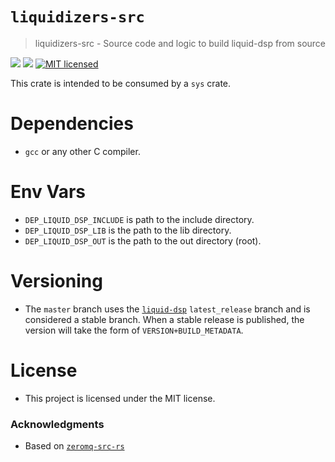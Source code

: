 # `liquidizers-src`
> liquidizers-src - Source code and logic to build liquid-dsp from source

[![](https://img.shields.io/crates/v/liquidizers-src.svg)][crates-io]
[![](https://docs.rs/liquidizers-src/badge.svg)][api-docs]
[![MIT licensed](https://img.shields.io/badge/license-MIT-blue.svg)](./LICENSE-MIT)

This crate is intended to be consumed by a `sys` crate.

# Dependencies
* `gcc` or any other C compiler.

# Env Vars
* `DEP_LIQUID_DSP_INCLUDE` is path to the include directory.
* `DEP_LIQUID_DSP_LIB` is the path to the lib directory.
* `DEP_LIQUID_DSP_OUT` is the path to the out directory (root).

# Versioning
* The `master` branch uses the [`liquid-dsp`] `latest_release` branch and is
    considered a stable branch. When a stable release is published, the version
    will take the form of `VERSION+BUILD_METADATA`.

# License
* This project is licensed under the MIT license.

### Acknowledgments
* Based on [`zeromq-src-rs`]

[`zeromq-src-rs`]: https://github.com/jean-airoldie/zeromq-src-rs
[`liquid-dsp`]: https://github.com/jgaeddert/liquid-dsp
[crates-io]: https://crates.io/crates/liquidizers-src
[api-docs]: https://docs.rs/liquidizers-src